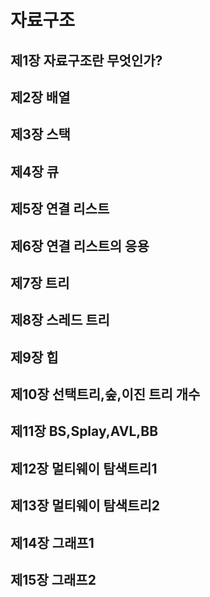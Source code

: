 # 자료구조
## 제1장 자료구조란 무엇인가?
## 제2장 배열
## 제3장 스택
## 제4장 큐
## 제5장 연결 리스트
## 제6장 연결 리스트의 응용
## 제7장 트리
## 제8장 스레드 트리
## 제9장 힙
## 제10장 선택트리,숲,이진 트리 개수
## 제11장 BS,Splay,AVL,BB
## 제12장 멀티웨이 탐색트리1
## 제13장 멀티웨이 탐색트리2
## 제14장 그래프1
## 제15장 그래프2
